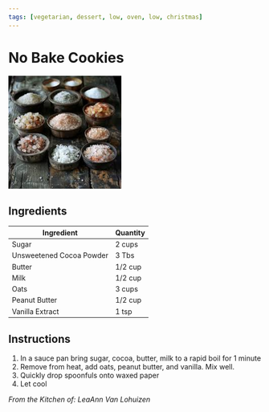 ```yaml
---
tags: [vegetarian, dessert, low, oven, low, christmas]
---
```


# No Bake Cookies

![Recipe Image](../../public/assets/salt.jpg)

## Ingredients

| Ingredient | Quantity |
|------------|----------|
| Sugar | 2 cups |
| Unsweetened Cocoa Powder | 3 Tbs |
|Butter | 1/2 cup|
|Milk| 1/2 cup |
|Oats | 3 cups |
| Peanut Butter | 1/2 cup|
| Vanilla Extract | 1 tsp|


## Instructions

1. In a sauce pan bring sugar, cocoa, butter, milk to a rapid boil for 1 minute
2. Remove from heat, add oats, peanut butter, and vanilla. Mix well.
3. Quickly drop spoonfuls onto waxed paper
4. Let cool


*From the Kitchen of: LeaAnn Van Lohuizen*




